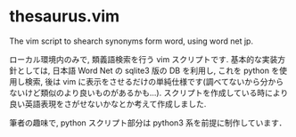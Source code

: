 # thesaurus.vim
The vim script to shearch synonyms form word, using word net jp.

ローカル環境内のみで, 類義語検索を行う vim スクリプトです.
基本的な実装方針としては, 日本語 Word Net の sqlite3 版の DB を利用し,
これを python を使用し検索, 後は vim に表示をさせるだけの単純仕様です(調べてないから分からないけど類似のより良いものがあるかも...).
スクリプトを作成している時により良い英語表現をさがせないかなとか考えて作成しました.

筆者の趣味で, python スクリプト部分は python3 系を前提に制作しています．
